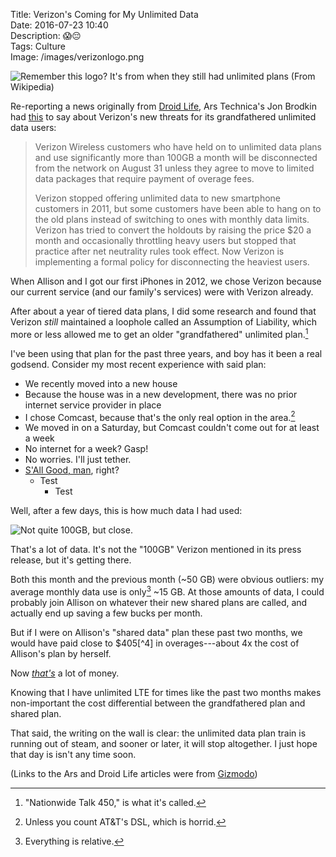 Title: Verizon's Coming for My Unlimited Data  
Date: 2016-07-23 10:40  
Description: 😱😔  
Tags: Culture  
Image: /images/verizonlogo.png  

![Remember this logo? It's from when they still had unlimited plans (From Wikipedia)][1]
<!-- {.border} -->

Re-reporting a news originally from [Droid Life][2], Ars Technica's Jon Brodkin had [this][3] to say about Verizon's new threats for its grandfathered unlimited data users:

> Verizon Wireless customers who have held on to unlimited data plans and use significantly more than 100GB a month will be disconnected from the network on August 31 unless they agree to move to limited data packages that require payment of overage fees.
>
> Verizon stopped offering unlimited data to new smartphone customers in 2011, but some customers have been able to hang on to the old plans instead of switching to ones with monthly data limits. Verizon has tried to convert the holdouts by raising the price $20 a month and occasionally throttling heavy users but stopped that practice after net neutrality rules took effect. Now Verizon is implementing a formal policy for disconnecting the heaviest users.

When Allison and I got our first iPhones in 2012, we chose Verizon because our current service (and our family's services) were with Verizon already.

After about a year of tiered data plans, I did some research and found that Verizon *still* maintained a loophole called an Assumption of Liability, which more or less allowed me to get an older "grandfathered" unlimited plan.[^1]

I've been using that plan for the past three years, and boy has it been a real godsend. Consider my most recent experience with said plan:

* We recently moved into a new house
* Because the house was in a new development, there was no prior internet service provider in place
* I chose Comcast, because that's the only real option in the area.[^2]
* We moved in on a Saturday, but Comcast couldn't come out for at least a week
* No internet for a week? Gasp!
* No worries. I'll just tether.
* [S'All Good, man][4], right?
	* Test
		* Test

Well, after a few days, this is how much data I had used:

![Not quite 100GB, but close.][5]
<!-- {.border} -->

<span id="thats">That's</span> a lot of data. It's not the "100GB" Verizon mentioned in its press release, but it's getting there.

Both this month and the previous month (~50 GB) were obvious outliers: my average monthly data use is only[^3] ~15 GB. At those amounts of data, I could probably join Allison on whatever their new shared plans are called, and actually end up saving a few bucks per month.

But if I were on Allison's "shared data" plan these past two months, we would have paid close to $405[^4] in overages---about 4x the cost of Allison's plan by herself.

Now [*that's*][6] a lot of money.

Knowing that I have unlimited LTE for times like the past two months makes non-important the cost differential between the grandfathered plan and shared plan.

That said, the writing on the wall is clear: the unlimited data plan train is running out of steam, and sooner or later, it will stop altogether. I just hope that day is isn't any time soon.

(Links to the Ars and Droid Life articles were from [Gizmodo][7])

[^1]: "Nationwide Talk 450," is what it's called.
[^2]: Unless you count AT&T's DSL, which is horrid.
[^3]: Everything is relative.

[1]: /images/verizonlogo.png "Verizon Wireless \[old\] logo"
[2]: http://www.droid-life.com/2016/07/20/verizon-unlimited-data-rip-tetherers/ "Source post on Droid Life"
[3]: http://arstechnica.com/information-technology/2016/07/verizon-to-disconnect-unlimited-data-customers-who-use-over-100gbmonth/ "Ars' take on the Droid Life piece"
[4]: https://www.youtube.com/watch?v=qGKLhbirSAM "YouTube video of the original of the name 'Saul Goodman'"
[5]: /images/alotofdata.jpg "Screenshot of how much data I used this month"
[6]: #thats "Link back to when I previously mentioned using a lot of money"
[7]: http://gizmodo.com/verizon-to-data-hogs-pay-up-or-we-ll-cut-you-off-1784053001 "Source post on Gizmodo"